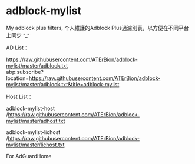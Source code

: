 # adblock-mylist
My adblock plus filters, 个人維護的Adblock Plus過濾別表，以方便在不同平台上同步 ^_^

AD List：  

https://raw.githubusercontent.com/ATErBion/adblock-mylist/master/adblock.txt  
abp:subscribe?location=https://raw.githubusercontent.com/ATErBion/adblock-mylist/master/adblock.txt&title=adblock-mylist  

Host List：  

adblock-mylist-host  
/https://raw.githubusercontent.com/ATErBion/adblock-mylist/master/adhost.txt  

adblock-mylist-lichost  
/https://raw.githubusercontent.com/ATErBion/adblock-mylist/master/lichost.txt  

For AdGuardHome
